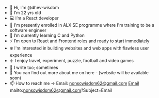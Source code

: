 - 👋 Hi, I’m @dhev-wisdom
- 🔢 l'm 22 yrs old
- 💻 I’m a React developer
- 🏡 I'm presently enrolled in ALX SE programme where I'm training to be a software engineer
- 🧩 I’m currently learning C and Python
- ⚡ I’m open to React and Frontend roles and ready to start immediately
- ❄️ I'm interested in building websites and web apps with flawless user experience
- ✈️ I enjoy travel, experiment, puzzle, football and video games
- 🧬 I write too; sometimes
- 🔭 You can find out more about me on here - (website will be available soon)
- 📫 How to reach me -> Email: nonsowisdom62@gmail.com <a href="nonsowisdom62@gmail.com">Email</a> mailto:nonsowisdom62@gmail.com?Subject=Email

<!---
dhev-wisdom/dhev-wisdom is a ✨ special ✨ repository because its `README.md` (this file) appears on your GitHub profile.
You can click the Preview link to take a look at your changes.
--->
